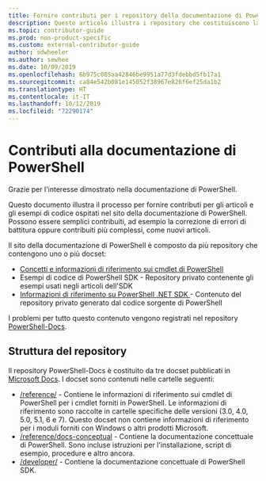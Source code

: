 ```yaml
---
title: Fornire contributi per i repository della documentazione di PowerShell
description: Questo articolo illustra i repository che costituiscono la documentazione di PowerShell.
ms.topic: contributor-guide
ms.prod: non-product-specific
ms.custom: external-contributor-guide
author: sdwheeler
ms.author: sewhee
ms.date: 10/09/2019
ms.openlocfilehash: 6b975c085aa42846be9951a77d3fdebbd5fb17a1
ms.sourcegitcommit: ca84e542b081e145052f38967e826f6ef25da1b2
ms.translationtype: HT
ms.contentlocale: it-IT
ms.lasthandoff: 10/12/2019
ms.locfileid: "72290174"
---
```

# <a name="contributing-to-powershell-documentation"></a>Contributi alla documentazione di PowerShell

Grazie per l'interesse dimostrato nella documentazione di PowerShell.

Questo documento illustra il processo per fornire contributi per gli articoli e gli esempi di codice ospitati nel sito della documentazione di PowerShell. Possono essere semplici contribuiti, ad esempio la correzione di errori di battitura oppure contribuiti più complessi, come nuovi articoli.

Il sito della documentazione di PowerShell è composto da più repository che contengono uno o più docset:

- [Concetti e informazioni di riferimento sui cmdlet di PowerShell][psdocs]
- Esempi di codice di PowerShell SDK - Repository privato contenente gli esempi usati negli articoli dell'SDK
- [Informazioni di riferimento su PowerShell .NET SDK ](/dotnet/api/?view=pscore-6.2.0) - Contenuto del repository privato generato dal codice sorgente di PowerShell

I problemi per tutto questo contenuto vengono registrati nel repository [PowerShell-Docs][docsrepo].

## <a name="repository-structure"></a>Struttura del repository

Il repository PowerShell-Docs è costituito da tre docset pubblicati in [Microsoft Docs][psdocs]. I docset sono contenuti nelle cartelle seguenti:

- [/reference/][ref] - Contiene le informazioni di riferimento sui cmdlet di PowerShell per i cmdlet forniti in PowerShell. Le informazioni di riferimento sono raccolte in cartelle specifiche delle versioni (3.0, 4.0, 5.0, 5.1, 6 e 7). Questo docset non contiene informazioni di riferimento per i moduli forniti con Windows o altri prodotti Microsoft.
- [/reference/docs-conceptual][conceptual] - Contiene la documentazione concettuale di PowerShell. Sono incluse istruzioni per l'installazione, script di esempio, procedure e altro ancora.
- [/developer/][SDK] - Contiene la documentazione concettuale di PowerShell SDK.

<!--link refs-->
[psdocs]: https://docs.microsoft.com/powershell
[docsrepo]: https://github.com/MicrosoftDocs/PowerShell-Docs
[ref]: https://github.com/MicrosoftDocs/PowerShell-Docs/tree/staging/reference
[conceptual]: https://github.com/MicrosoftDocs/PowerShell-Docs/tree/staging/reference/docs-conceptual
[SDK]: https://github.com/MicrosoftDocs/PowerShell-Docs/tree/staging/developer
